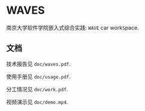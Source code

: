 # WAVES

南京大学软件学院嵌入式综合实践: `WAVE` car work`S`pace.

## 文档

技术报告见 `doc/waves.pdf`.

使用手册见 `doc/usage.pdf`.

分工情况见 `doc/work.pdf`.

视频演示见 `doc/demo.mp4`.

